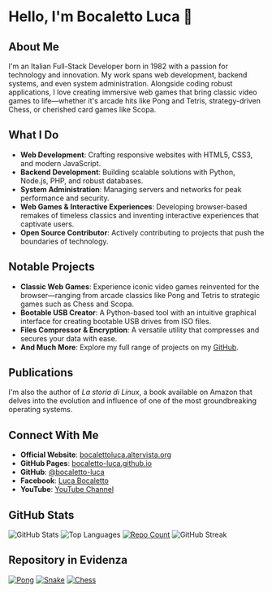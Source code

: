 # Hello, I'm Bocaletto Luca 👋

## About Me

I'm an Italian Full-Stack Developer born in 1982 with a passion for technology and innovation. My work spans web development, backend systems, and even system administration. Alongside coding robust applications, I love creating immersive web games that bring classic video games to life—whether it's arcade hits like Pong and Tetris, strategy-driven Chess, or cherished card games like Scopa.

## What I Do

- **Web Development**: Crafting responsive websites with HTML5, CSS3, and modern JavaScript.
- **Backend Development**: Building scalable solutions with Python, Node.js, PHP, and robust databases.
- **System Administration**: Managing servers and networks for peak performance and security.
- **Web Games & Interactive Experiences**: Developing browser-based remakes of timeless classics and inventing interactive experiences that captivate users.
- **Open Source Contributor**: Actively contributing to projects that push the boundaries of technology.

## Notable Projects

- **Classic Web Games**: Experience iconic video games reinvented for the browser—ranging from arcade classics like Pong and Tetris to strategic games such as Chess and Scopa.
- **Bootable USB Creator**: A Python-based tool with an intuitive graphical interface for creating bootable USB drives from ISO files.
- **Files Compressor & Encryption**: A versatile utility that compresses and secures your data with ease.
- **And Much More**: Explore my full range of projects on my [GitHub](https://github.com/bocaletto-luca/).

## Publications

I'm also the author of *La storia di Linux*, a book available on Amazon that delves into the evolution and influence of one of the most groundbreaking operating systems.

## Connect With Me

- **Official Website**: [bocalettoluca.altervista.org](https://bocalettoluca.altervista.org)
- **GitHub Pages**: [bocaletto-luca.github.io](https://bocaletto-luca.github.io)
- **GitHub**: [@bocaletto-luca](https://github.com/bocaletto-luca/)
- **Facebook**: [Luca Bocaletto](https://www.facebook.com/people/Luca-Bocaletto/pfbid0hJenerqZQQ6zJAkY6cc2511AeSiGHvP7Jxr3bBrA7Kque99TprKQn99b2t3eZ41Ll)
- **YouTube**: [YouTube Channel]([#](https://www.youtube.com/@elektronoide))  <!-- Replace '#' with your channel link -->

## GitHub Stats

![GitHub Stats](https://github-readme-stats.vercel.app/api?username=bocaletto-luca&show_icons=true&theme=radical)
![Top Languages](https://github-readme-stats.vercel.app/api/top-langs/?username=bocaletto-luca&layout=compact&theme=radical)
[![Repo Count](https://img.shields.io/badge/dynamic/json?color=blue&label=Repositories&query=public_repos&url=https%3A%2F%2Fapi.github.com%2Fusers%2Fbocaletto-luca)](https://github.com/bocaletto-luca?tab=repositories)
![GitHub Streak](https://github-readme-streak-stats.herokuapp.com/?user=bocaletto-luca&theme=radical)

## Repository in Evidenza

[![Pong](https://github-readme-stats.vercel.app/api/pin/?username=bocaletto-luca&repo=Repository1&theme=radical)](https://github.com/bocaletto-luca/Pong)
[![Snake](https://github-readme-stats.vercel.app/api/pin/?username=bocaletto-luca&repo=Repository2&theme=radical)](https://github.com/bocaletto-luca/Snake/)
[![Chess](https://github-readme-stats.vercel.app/api/pin/?username=bocaletto-luca&repo=Repository3&theme=radical)](https://github.com/bocaletto-luca/Chess/)
